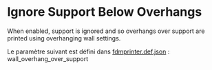 # Ignore Support Below Overhangs

When enabled, support is ignored and so overhangs over support are printed using overhanging wall settings.

Le paramètre suivant est défini dans [fdmprinter.def.json](https://github.com/smartavionics/Cura/blob/mb-master/resources/definitions/fdmprinter.def.json) : wall_overhang_over_support

